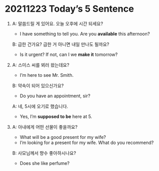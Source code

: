 # 20211223 Today’s 5 Sentence



1. A: 말씀드릴 게 있어요. 오늘 오후에 시간 되세요?

   - I have something to tell you. Are you **available** this afternoon?

   B: 급한 건가요? 급한 거 아니면 내일 만나도 될까요?

   - Is it urgent? If not, can I we **make it** tomorrow?

2. A: 스미스 씨를 뵈러 왔는데요?

   - I’m here to see Mr. Smith.

   B: 약속이 되어 있으신가요?

   - Do you have an appointment, sir?

   A: 네, 5시에 오기로 했습니다.

   - Yes, I’m **supposed to be** here at 5.

3. A: 아내에게 어떤 선물이 좋을까요?

   - What will be a good present for my wife?
   - I’m looking for a present for my wife. What do you recommend?

   B: 사모님께서 향수 좋아하시나요?

   - Does she like perfume?